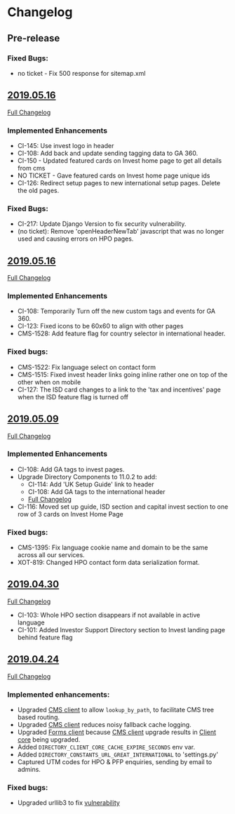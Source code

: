 # Changelog

## Pre-release

### Fixed Bugs:
- no ticket - Fix 500 response for sitemap.xml

## [2019.05.16](https://github.com/uktrade/invest-ui/releases/tag/2019.06.19)
[Full Changelog](https://github.com/uktrade/invest-ui/compare/2019.05.16...2019.06.19)

### Implemented Enhancements
- CI-145: Use invest logo in header
- CI-108: Add back and update sending tagging data to GA 360.
- CI-150 - Updated featured cards on Invest home page to get all details from cms
- NO TICKET - Gave featured cards on Invest home page unique ids
- CI-126: Redirect setup pages to new international setup pages. Delete the old pages.

### Fixed Bugs:
- CI-217: Update Django Version to fix security vulnerability.
- (no ticket): Remove 'openHeaderNewTab' javascript that was no longer used and causing errors on HPO pages.

## [2019.05.16](https://github.com/uktrade/invest-ui/releases/tag/2019.05.16)
[Full Changelog](https://github.com/uktrade/invest-ui/compare/2019.05.09...2019.05.16)

### Implemented Enhancements
- CI-108: Temporarily Turn off the new custom tags and events for GA 360.
- CI-123: Fixed icons to be 60x60 to align with other pages
- CMS-1528: Add feature flag for country selector in international header.


### Fixed bugs:
- CMS-1522: Fix language select on contact form
- CMS-1515: Fixed invest header links going inline rather one on top of the other when on mobile
- CI-127: The ISD card changes to a link to the 'tax and incentives' page when the ISD feature flag is turned off


## [2019.05.09](https://github.com/uktrade/invest-ui/releases/tag/2019.05.09)
[Full Changelog](https://github.com/uktrade/invest-ui/compare/2019.04.30...2019.05.09)

### Implemented Enhancements
- CI-108: Add GA tags to invest pages.
- Upgrade Directory Components to 11.0.2 to add:
    - CI-114: Add 'UK Setup Guide' link to header
    - CI-108: Add GA tags to the international header
    - [Full Changelog](https://github.com/uktrade/directory-components/blob/master/CHANGELOG.md)
- CI-116: Moved set up guide, ISD section and capital invest section to one row of 3 cards on Invest Home Page

### Fixed bugs:

- CMS-1395: Fix language cookie name and domain to be the same across all our services.
- XOT-819: Changed HPO contact form data serialization format.


## [2019.04.30](https://github.com/uktrade/invest-ui/releases/tag/2019.04.30)
[Full Changelog](https://github.com/uktrade/invest-ui/compare/2019.04.24...2019.04.30)

- CI-103: Whole HPO section disappears if not available in active language
- CI-101: Added Investor Support Directory section to Invest landing page behind feature flag


## [2019.04.24](https://github.com/uktrade/invest-ui/releases/tag/2019.04.24)
[Full Changelog](https://github.com/uktrade/invest-ui/compare/2019.04.16...2019.04.24)

### Implemented enhancements:

- Upgraded [CMS client][directory-cms-client] to allow `lookup_by_path`, to facilitate CMS tree based routing.
- Upgraded [CMS client][directory-cms-client] reduces noisy fallback cache logging.
- Upgraded [Forms client][directory-forms-api-client]  because [CMS client][directory-cms-client] upgrade results in [Client core][directory-client-core] being upgraded.
- Added `DIRECTORY_CLIENT_CORE_CACHE_EXPIRE_SECONDS` env var.
- Added `DIRECTORY_CONSTANTS_URL_GREAT_INTERNATIONAL` to 'settings.py'
- Captured UTM codes for HPO & PFP enquiries, sending by email to admins.

### Fixed bugs:
- Upgraded urllib3 to fix [vulnerability](https://nvd.nist.gov/vuln/detail/CVE-2019-11324)


[directory-client-core]: https://github.com/uktrade/directory-client-core
[directory-cms-client]: https://github.com/uktrade/directory-cms-client
[directory-forms-api-client]: https://github.com/uktrade/directory-forms-api-client
